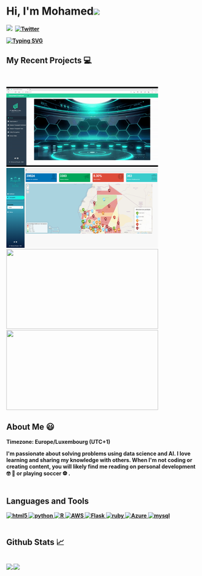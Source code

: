 <!-- ///////// NAME AND BADGES ///////// -->
<p>
  <h1 align="justify"><b>Hi, I'm Mohamed<img src="https://media.giphy.com/media/hvRJCLFzcasrR4ia7z/giphy.gif" width="30px"></h1>
   <p align="justify">
<!---<a href="https://hashnode.com/@benjaminSemah"><img src="https://img.shields.io/badge/PORTFOLIO-dcfaf9?style=for-the-badge&logoColor="white" alt="Hashnode" /></a>&nbsp;-->
  <a target="_blank"href="https://www.linkedin.com/in/mohamed-lemine-beydia/"><img src="https://img.shields.io/badge/linkedin-%230077B5.svg?&style=for-the-badge&logo=linkedin&logoColor=white" /></a>&nbsp;
  <a href="https://twitter.com/m_lemine_b"><img src="https://img.shields.io/badge/Twitter-1DA1F2?style=for-the-badge&logo=twitter&logoColor=white" alt="Twitter" /></a>&nbsp;
  </p>
</p>

<!-- ///////// ANIMATED BIO TEXT ///////// -->
[<p align="justify">![Typing SVG](https://readme-typing-svg.herokuapp.com?color=%2336BCF7&lines=Data+Scientist+and+R+addict;Passionate+about+Problem+Solving+;Devoted+panafrican)](https://git.io/typing-svg)
</p>
    
<!-- ///////// PROJECTS SECTION ///////// -->
<h2 align="justify">My Recent Projects 💻</h2>
<br />
<!-- CHANGE THE ABOVE TO MY FAVOURITE PROJECTS WHEN I BUILD MORE PROJECTS -->
    
<p>
<!-- ////////// FIRST 2 PROJECTS THUMBNAILS ////////// -->
  <img width="400" height="210" src="https://github.com/mlemineb/Document-Analyzer-App/blob/main/www/app_gif.gif" />
  <img width="400" height="210" src="https://github.com/mlemineb/Rimbac/blob/master/www/screenshot.PNG" /> 
    
<!-- ////////// FIRST 2 PROJECTS STAT ////////// -->       
  <a href="https://github.com/mlemineb/Document-Analyzer-App">
    <img width="400" height="210" align="" src="https://github-readme-stats.vercel.app/api/pin/?username=mlemineb&repo=Document-Analyzer-App&theme=tokyonight" />
  </a>
  <a href="https://github.com/mlemineb/Rimbac">
    <img width="400" height="210" align="" src="https://github-readme-stats.vercel.app/api/pin/?username=mlemineb&repo=Rimbac&theme=tokyonight" />
  </a>
</p>

<!-- ////////// ABOUT ME ////////// -->  
<h2 align="justify">About Me 😃</h2>
<p>Timezone: Europe/Luxembourg (UTC+1)</p>
<p>I'm passionate about solving problems using data science and AI. I love learning and sharing my knowledge with others. When I'm not coding or creating content, you will likely find me reading on personal development 🤓 📖 or playing soccer ⚽ .

<br>
<br>
    
<!-- ////////// LANGUAGES AND TOOLS ////////// -->  
<h2>Languages and Tools</h2>
</p>
  <a href="https://www.w3.org/html/" target="_blank"> 
    <img src="https://img.shields.io/badge/html-E34F26.svg?style=for-the-badge&logo=html5&logoColor=white" alt="html5"/> 
  </a>
  <a href="https://www.python.org/" target="_blank">
    <img src="https://img.shields.io/badge/Python-3776AB?style=for-the-badge&logo=python&logoColor=white" alt="python"/>
  </a>
  <a href="https://www.r-project.org/" target="_blank"> 
    <img src="https://img.shields.io/badge/R-276DC3?style=for-the-badge&logo=r&logoColor=white" alt="R"/> 
  </a>
  <a href="https://aws.amazon.com/" target="_blank"> 
    <img src="https://img.shields.io/badge/Amazon_AWS-232F3E?style=for-the-badge&logo=amazon-aws&logoColor=white" alt="AWS"/> 
  </a>
  <a href="https://flask.palletsprojects.com/en/2.0.x/" target="_blank"> 
    <img src="https://img.shields.io/badge/Flask-000000?style=for-the-badge&logo=flask&logoColor=white" alt="Flask"/> 
  </a> 
  <a href="https://www.ruby-lang.org/fr/" target="_blank"> 
    <img src="https://img.shields.io/badge/Ruby-CC342D?style=for-the-badge&logo=ruby&logoColor=white" alt="ruby"/> 
  </a>
  <a href="https://azure.microsoft.com/" target="_blank"> 
    <img src="https://img.shields.io/badge/Microsoft_Azure-0089D6?style=for-the-badge&logo=microsoft-azure&logoColor=white" alt="Azure"/> 
  </a>
  <a href="https://www.mysql.com/" target="_blank"> 
    <img src="https://img.shields.io/badge/MySQL-005C84?style=for-the-badge&logo=mysql&logoColor=white" alt="mysql"/>
  </a>

<br>
<br>
<!-- ////////// LANGUAGES AND TOOLS ////////// -->  
    
<h2 align="justify">Github Stats 📈 </h2>
<br>

<a align="justify" href="https://github.com/mlemineb/mlemineb">
  <img align="center" src="https://github-readme-stats.vercel.app/api?username=mlemineb&hide=java,html,tex&title_color=ffffff&text_color=c9cacc&icon_color=2bbc8a&bg_color=1d1f21&langs_count=3" />
</a>
<a href="https://github.com//BenjaminSemah/BenjaminSemah">
  <img align="center" src="https://github-readme-stats.vercel.app/api/top-langs/?username=mlemineb&hide=html,tex&title_color=ffffff&text_color=c9cacc&icon_color=2bbc8a&bg_color=1d1f21&langs_count=3" />
</a>


    
